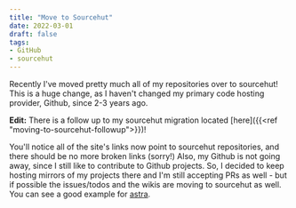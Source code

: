 ```yaml
---
title: "Move to Sourcehut"
date: 2022-03-01
draft: false
tags:
- GitHub
- sourcehut
---
```


Recently I've moved pretty much all of my repositories over to sourcehut! <!--more--> This is a huge change, as I haven't changed my primary code hosting provider, Github, since 2-3 years ago.

**Edit:** There is a follow up to my sourcehut migration located [here]({{<ref "moving-to-sourcehut-followup">}})!

You'll notice all of the site's links now point to sourcehut repositories, and there should be no more
broken links (sorry!) Also, my Github is not going away, since I still like to contribute to
Github projects. So, I decided to keep hosting mirrors of my projects there and I'm still accepting PRs as well -
but if possible the issues/todos and the wikis are moving to sourcehut as well. You can see a good example for
[astra](https://sr.ht/~redstrate/astra).
